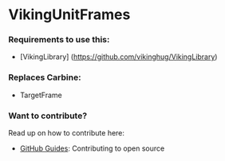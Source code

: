 # VikingUnitFrames

### Requirements to use this:

* [VikingLibrary] (https://github.com/vikinghug/VikingLibrary)

### Replaces Carbine:
* TargetFrame

### Want to contribute?

Read up on how to contribute here:

* [GitHub Guides](https://guides.github.com/activities/contributing-to-open-source/): Contributing to open source
